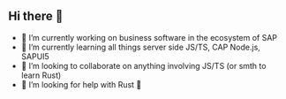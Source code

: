 ## Hi there 👋

- 🔭 I’m currently working on business software in the ecosystem of SAP
- 🌱 I’m currently learning all things server side JS/TS, CAP Node.js, SAPUI5
- 👯 I’m looking to collaborate on anything involving JS/TS (or smth to learn Rust)
- 🤔 I’m looking for help with Rust 🦀
